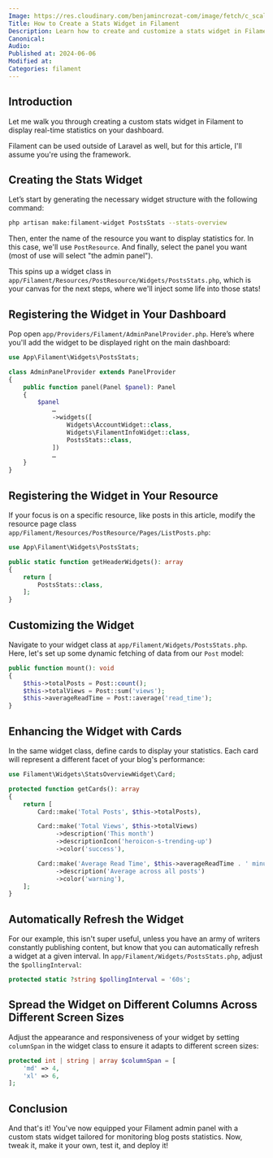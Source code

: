 ```yaml
---
Image: https://res.cloudinary.com/benjamincrozat-com/image/fetch/c_scale,f_webp,q_auto,w_1200/
Title: How to Create a Stats Widget in Filament
Description: Learn how to create and customize a stats widget in Filament for displaying real-time statistics.
Canonical:
Audio:
Published at: 2024-06-06
Modified at:
Categories: filament
---
```


## Introduction

Let me walk you through creating a custom stats widget in Filament to display real-time statistics on your dashboard.

Filament can be used outside of Laravel as well, but for this article, I'll assume you're using the framework.

## Creating the Stats Widget

Let’s start by generating the necessary widget structure with the following command:

```bash
php artisan make:filament-widget PostsStats --stats-overview
```

Then, enter the name of the resource you want to display statistics for. In this case, we'll use `PostResource`. And finally, select the panel you want (most of use will select "the admin panel").

This spins up a widget class in `app/Filament/Resources/PostResource/Widgets/PostsStats.php`, which is your canvas for the next steps, where we'll inject some life into those stats!

## Registering the Widget in Your Dashboard

Pop open `app/Providers/Filament/AdminPanelProvider.php`. Here’s where you'll add the widget to be displayed right on the main dashboard:

```php
use App\Filament\Widgets\PostsStats;

class AdminPanelProvider extends PanelProvider
{
    public function panel(Panel $panel): Panel
    {
        $panel
            …
            ->widgets([
                Widgets\AccountWidget::class,
                Widgets\FilamentInfoWidget::class,
                PostsStats::class,
            ])
            …
    }
}
```

## Registering the Widget in Your Resource

If your focus is on a specific resource, like posts in this article, modify the resource page class `app/Filament/Resources/PostResource/Pages/ListPosts.php`:

```php
use App\Filament\Widgets\PostsStats;

public static function getHeaderWidgets(): array
{
    return [
        PostsStats::class,
    ];
}
```

## Customizing the Widget

Navigate to your widget class at `app/Filament/Widgets/PostsStats.php`. Here, let's set up some dynamic fetching of data from our `Post` model:

```php
public function mount(): void
{
    $this->totalPosts = Post::count();
    $this->totalViews = Post::sum('views');
    $this->averageReadTime = Post::average('read_time');
}
```

## Enhancing the Widget with Cards

In the same widget class, define cards to display your statistics. Each card will represent a different facet of your blog's performance:

```php
use Filament\Widgets\StatsOverviewWidget\Card;

protected function getCards(): array
{
    return [
        Card::make('Total Posts', $this->totalPosts),

        Card::make('Total Views', $this->totalViews)
             ->description('This month')
             ->descriptionIcon('heroicon-s-trending-up')
             ->color('success'),

        Card::make('Average Read Time', $this->averageReadTime . ' minutes')
             ->description('Average across all posts')
             ->color('warning'),
    ];
}
```

## Automatically Refresh the Widget

For our example, this isn't super useful, unless you have an army of writers constantly publishing content, but know that you can automatically refresh a widget at a given interval. In `app/Filament/Widgets/PostsStats.php`, adjust the `$pollingInterval`:

```php
protected static ?string $pollingInterval = '60s';
```

## Spread the Widget on Different Columns Across Different Screen Sizes

Adjust the appearance and responsiveness of your widget by setting `columnSpan` in the widget class to ensure it adapts to different screen sizes:

```php
protected int | string | array $columnSpan = [
    'md' => 4,
    'xl' => 6,
];
```

## Conclusion

And that's it! You've now equipped your Filament admin panel with a custom stats widget tailored for monitoring blog posts statistics. Now, tweak it, make it your own, test it, and deploy it!